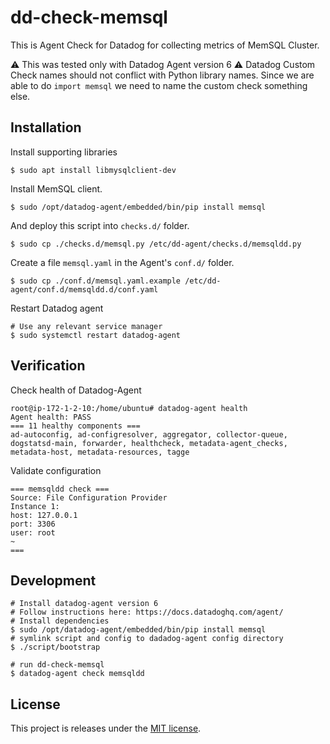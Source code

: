 # dd-check-memsql
This is Agent Check for Datadog for collecting metrics of MemSQL Cluster.

:warning: This was tested only with Datadog Agent version 6
:warning: Datadog Custom Check names should not conflict with Python
          library names. Since we are able to do `import memsql`
          we need to name the custom check something else.

## Installation

Install supporting libraries

```
$ sudo apt install libmysqlclient-dev
```

Install MemSQL client.

```
$ sudo /opt/datadog-agent/embedded/bin/pip install memsql
```

And deploy this script into `checks.d/` folder.

```
$ sudo cp ./checks.d/memsql.py /etc/dd-agent/checks.d/memsqldd.py
```

Create a file `memsql.yaml` in the Agent's `conf.d/` folder.

```
$ sudo cp ./conf.d/memsql.yaml.example /etc/dd-agent/conf.d/memsqldd.d/conf.yaml
```

Restart Datadog agent

```
# Use any relevant service manager
$ sudo systemctl restart datadog-agent
```

## Verification

Check health of Datadog-Agent

```
root@ip-172-1-2-10:/home/ubuntu# datadog-agent health
Agent health: PASS
=== 11 healthy components ===
ad-autoconfig, ad-configresolver, aggregator, collector-queue, dogstatsd-main, forwarder, healthcheck, metadata-agent_checks, metadata-host, metadata-resources, tagge
```

Validate configuration

```
=== memsqldd check ===
Source: File Configuration Provider
Instance 1:
host: 127.0.0.1
port: 3306
user: root
~
===
```

## Development

```console
# Install datadog-agent version 6
# Follow instructions here: https://docs.datadoghq.com/agent/
# Install dependencies
$ sudo /opt/datadog-agent/embedded/bin/pip install memsql
# symlink script and config to dadadog-agent config directory
$ ./script/bootstrap

# run dd-check-memsql
$ datadog-agent check memsqldd
```

## License
This project is releases under the [MIT license](http://opensource.org/licenses/MIT).
